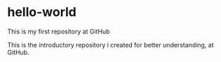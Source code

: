 # hello-world
This is my first repository at GitHub

This is the introductory repository i created for better understanding, at GitHub.
